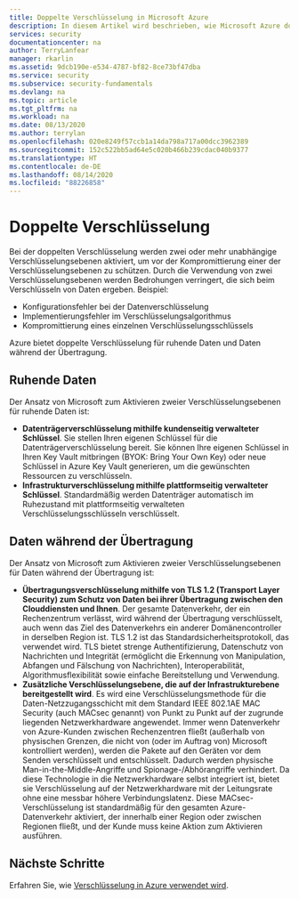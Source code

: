 ```yaml
---
title: Doppelte Verschlüsselung in Microsoft Azure
description: In diesem Artikel wird beschrieben, wie Microsoft Azure doppelte Verschlüsselung für ruhende Daten und Daten während der Übertragung bereitstellt.
services: security
documentationcenter: na
author: TerryLanfear
manager: rkarlin
ms.assetid: 9dcb190e-e534-4787-bf82-8ce73bf47dba
ms.service: security
ms.subservice: security-fundamentals
ms.devlang: na
ms.topic: article
ms.tgt_pltfrm: na
ms.workload: na
ms.date: 08/13/2020
ms.author: terrylan
ms.openlocfilehash: 020e8249f57ccb1a14da798a717a00dcc3962389
ms.sourcegitcommit: 152c522bb5ad64e5c020b466b239cdac040b9377
ms.translationtype: HT
ms.contentlocale: de-DE
ms.lasthandoff: 08/14/2020
ms.locfileid: "88226858"
---
```

# <a name="double-encryption"></a>Doppelte Verschlüsselung
Bei der doppelten Verschlüsselung werden zwei oder mehr unabhängige Verschlüsselungsebenen aktiviert, um vor der Kompromittierung einer der Verschlüsselungsebenen zu schützen. Durch die Verwendung von zwei Verschlüsselungsebenen werden Bedrohungen verringert, die sich beim Verschlüsseln von Daten ergeben. Beispiel:

- Konfigurationsfehler bei der Datenverschlüsselung
- Implementierungsfehler im Verschlüsselungsalgorithmus
- Kompromittierung eines einzelnen Verschlüsselungsschlüssels

Azure bietet doppelte Verschlüsselung für ruhende Daten und Daten während der Übertragung.

## <a name="data-at-rest"></a>Ruhende Daten
Der Ansatz von Microsoft zum Aktivieren zweier Verschlüsselungsebenen für ruhende Daten ist:

- **Datenträgerverschlüsselung mithilfe kundenseitig verwalteter Schlüssel**. Sie stellen Ihren eigenen Schlüssel für die Datenträgerverschlüsselung bereit. Sie können Ihre eigenen Schlüssel in Ihren Key Vault mitbringen (BYOK: Bring Your Own Key) oder neue Schlüssel in Azure Key Vault generieren, um die gewünschten Ressourcen zu verschlüsseln.
- **Infrastrukturverschlüsselung mithilfe plattformseitig verwalteter Schlüssel**.  Standardmäßig werden Datenträger automatisch im Ruhezustand mit plattformseitig verwalteten Verschlüsselungsschlüsseln verschlüsselt.

## <a name="data-in-transit"></a>Daten während der Übertragung
Der Ansatz von Microsoft zum Aktivieren zweier Verschlüsselungsebenen für Daten während der Übertragung ist:

- **Übertragungsverschlüsselung mithilfe von TLS 1.2 (Transport Layer Security) zum Schutz von Daten bei ihrer Übertragung zwischen den Clouddiensten und Ihnen**. Der gesamte Datenverkehr, der ein Rechenzentrum verlässt, wird während der Übertragung verschlüsselt, auch wenn das Ziel des Datenverkehrs ein anderer Domänencontroller in derselben Region ist. TLS 1.2 ist das Standardsicherheitsprotokoll, das verwendet wird. TLS bietet strenge Authentifizierung, Datenschutz von Nachrichten und Integrität (ermöglicht die Erkennung von Manipulation, Abfangen und Fälschung von Nachrichten), Interoperabilität, Algorithmusflexibilität sowie einfache Bereitstellung und Verwendung.
- **Zusätzliche Verschlüsselungsebene, die auf der Infrastrukturebene bereitgestellt wird**. Es wird eine Verschlüsselungsmethode für die Daten-Netzzugangsschicht mit dem Standard IEEE 802.1AE MAC Security (auch MACsec genannt) von Punkt zu Punkt auf der zugrunde liegenden Netzwerkhardware angewendet. Immer wenn Datenverkehr von Azure-Kunden zwischen Rechenzentren fließt (außerhalb von physischen Grenzen, die nicht von (oder im Auftrag von) Microsoft kontrolliert werden), werden die Pakete auf den Geräten vor dem Senden verschlüsselt und entschlüsselt. Dadurch werden physische Man-in-the-Middle-Angriffe und Spionage-/Abhörangriffe verhindert. Da diese Technologie in die Netzwerkhardware selbst integriert ist, bietet sie Verschlüsselung auf der Netzwerkhardware mit der Leitungsrate ohne eine messbar höhere Verbindungslatenz. Diese MACsec-Verschlüsselung ist standardmäßig für den gesamten Azure-Datenverkehr aktiviert, der innerhalb einer Region oder zwischen Regionen fließt, und der Kunde muss keine Aktion zum Aktivieren ausführen.

## <a name="next-steps"></a>Nächste Schritte
Erfahren Sie, wie [Verschlüsselung in Azure verwendet wird](encryption-overview.md).

